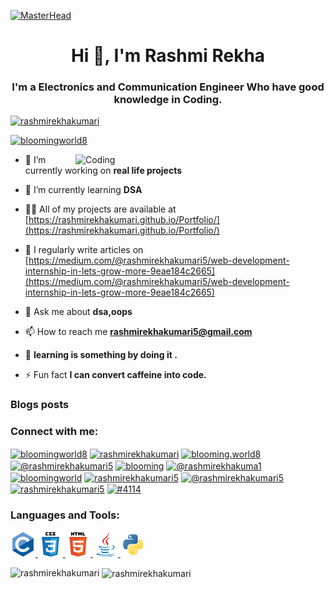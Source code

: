 [![MasterHead](https://pbs.twimg.com/media/EEw1nAUXoAAUdyn.jpg)](https://rashmirekhakumari.github.io)
<h1 align="center">Hi 👋, I'm Rashmi Rekha</h1>
<h3 align="center">I'm a Electronics and Communication Engineer Who have good knowledge in Coding.</h3>
<p align="left"> <a href="https://github.com/ryo-ma/github-profile-trophy"><img src="https://github-profile-trophy.vercel.app/?username=rashmirekhakumari" alt="rashmirekhakumari" /></a> </p>

<p align="left"> <a href="https://twitter.com/bloomingworld8" target="blank"><img src="https://img.shields.io/twitter/follow/bloomingworld8?logo=twitter&style=for-the-badge" alt="bloomingworld8" /></a> </p>
<img align="right" alt="Coding" width="400" src="https://i.pinimg.com/originals/9c/a2/8f/9ca28f66c51578cb9e746d648dd3344f.gif">

- 🔭 I’m currently working on **real life projects**

- 🌱 I’m currently learning **DSA**

- 👨‍💻 All of my projects are available at [https://rashmirekhakumari.github.io/Portfolio/](https://rashmirekhakumari.github.io/Portfolio/)

- 📝 I regularly write articles on [https://medium.com/@rashmirekhakumari5/web-development-internship-in-lets-grow-more-9eae184c2665](https://medium.com/@rashmirekhakumari5/web-development-internship-in-lets-grow-more-9eae184c2665)

- 💬 Ask me about **dsa,oops**

- 📫 How to reach me **rashmirekhakumari5@gmail.com**

- 📄 **learning is something by doing it .** 

- ⚡ Fun fact **I can convert caffeine into code.**

### Blogs posts
<!-- BLOG-POST-LIST:START -->
<!-- BLOG-POST-LIST:END -->

<h3 align="left">Connect with me:</h3>
<p align="left">
<a href="https://twitter.com/bloomingworld8" target="blank"><img align="center" src="https://raw.githubusercontent.com/rahuldkjain/github-profile-readme-generator/master/src/images/icons/Social/twitter.svg" alt="bloomingworld8" height="30" width="40" /></a>
<a href="https://linkedin.com/in/rashmirekhakumari" target="blank"><img align="center" src="https://raw.githubusercontent.com/rahuldkjain/github-profile-readme-generator/master/src/images/icons/Social/linked-in-alt.svg" alt="rashmirekhakumari" height="30" width="40" /></a>
<a href="https://instagram.com/blooming.world8" target="blank"><img align="center" src="https://raw.githubusercontent.com/rahuldkjain/github-profile-readme-generator/master/src/images/icons/Social/instagram.svg" alt="blooming.world8" height="30" width="40" /></a>
<a href="https://medium.com/@rashmirekhakumari5" target="blank"><img align="center" src="https://raw.githubusercontent.com/rahuldkjain/github-profile-readme-generator/master/src/images/icons/Social/medium.svg" alt="@rashmirekhakumari5" height="30" width="40" /></a>
<a href="https://www.codechef.com/users/blooming" target="blank"><img align="center" src="https://cdn.jsdelivr.net/npm/simple-icons@3.1.0/icons/codechef.svg" alt="blooming" height="30" width="40" /></a>
<a href="https://www.hackerrank.com/@rashmirekhakuma1" target="blank"><img align="center" src="https://raw.githubusercontent.com/rahuldkjain/github-profile-readme-generator/master/src/images/icons/Social/hackerrank.svg" alt="@rashmirekhakuma1" height="30" width="40" /></a>
<a href="https://codeforces.com/profile/bloomingworld" target="blank"><img align="center" src="https://raw.githubusercontent.com/rahuldkjain/github-profile-readme-generator/master/src/images/icons/Social/codeforces.svg" alt="bloomingworld" height="30" width="40" /></a>
<a href="https://www.leetcode.com/rashmirekhakumari5" target="blank"><img align="center" src="https://raw.githubusercontent.com/rahuldkjain/github-profile-readme-generator/master/src/images/icons/Social/leet-code.svg" alt="rashmirekhakumari5" height="30" width="40" /></a>
<a href="https://www.hackerearth.com/@rashmirekhakumari5" target="blank"><img align="center" src="https://raw.githubusercontent.com/rahuldkjain/github-profile-readme-generator/master/src/images/icons/Social/hackerearth.svg" alt="@rashmirekhakumari5" height="30" width="40" /></a>
<a href="https://auth.geeksforgeeks.org/user/rashmirekhakumari5" target="blank"><img align="center" src="https://raw.githubusercontent.com/rahuldkjain/github-profile-readme-generator/master/src/images/icons/Social/geeks-for-geeks.svg" alt="rashmirekhakumari5" height="30" width="40" /></a>
<a href="https://discord.gg/#4114" target="blank"><img align="center" src="https://raw.githubusercontent.com/rahuldkjain/github-profile-readme-generator/master/src/images/icons/Social/discord.svg" alt="#4114" height="30" width="40" /></a>
</p>

<h3 align="left">Languages and Tools:</h3>
<p align="left"> <a href="https://www.cprogramming.com/" target="_blank" rel="noreferrer"> <img src="https://raw.githubusercontent.com/devicons/devicon/master/icons/c/c-original.svg" alt="c" width="40" height="40"/> </a> <a href="https://www.w3schools.com/css/" target="_blank" rel="noreferrer"> <img src="https://raw.githubusercontent.com/devicons/devicon/master/icons/css3/css3-original-wordmark.svg" alt="css3" width="40" height="40"/> </a> <a href="https://www.w3.org/html/" target="_blank" rel="noreferrer"> <img src="https://raw.githubusercontent.com/devicons/devicon/master/icons/html5/html5-original-wordmark.svg" alt="html5" width="40" height="40"/> </a> <a href="https://www.java.com" target="_blank" rel="noreferrer"> <img src="https://raw.githubusercontent.com/devicons/devicon/master/icons/java/java-original.svg" alt="java" width="40" height="40"/> </a> <a href="https://www.python.org" target="_blank" rel="noreferrer"> <img src="https://raw.githubusercontent.com/devicons/devicon/master/icons/python/python-original.svg" alt="python" width="40" height="40"/> </a> </p>

<p><img align="left" src="https://github-readme-stats.vercel.app/api/top-langs?username=rashmirekhakumari&show_icons=true&locale=en&layout=compact" alt="rashmirekhakumari" /></p>

<p>&nbsp;<img align="center" src="https://github-readme-stats.vercel.app/api?username=rashmirekhakumari&show_icons=true&locale=en" alt="rashmirekhakumari" /></p>


